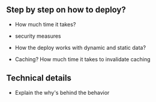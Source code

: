 ## Step by step on how to deploy?

- How much time it takes?
- security measures

- How the deploy works with dynamic and static data?
- Caching? How much time it takes to invalidate caching


## Technical details
- Explain the why's behind the behavior
